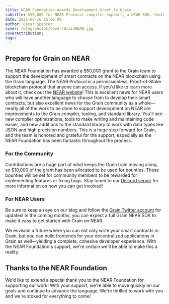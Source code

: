 ```yaml
---
title: NEAR Foundation Awards Development Grant to Grain
subtitle: $50,000 for NEAR Protocol compiler support, a NEAR SDK, feature bounties, and more.
date: 2021-08-16 15:00:00
author: Oscar Spencer
cover: /blog/photos/cover/GrainNEAR.jpg
coverAttribution:
tags:
---
```


## Prepare for Grain on NEAR

The NEAR Foundation has awarded a $50,000 grant to the Grain team to support the development of smart contracts on the NEAR blockchain using the Grain language. The NEAR Protocol is a permissionless, Proof-of-Stake blockchain protocol that anyone can access. If you'd like to learn more about it, check out the [NEAR website](https://near.org/)! This is excellent news for NEAR users who will have another language to choose from to develop their smart contracts, but also excellent news for the Grain community as a whole—nearly all of the work to be done to support development on NEAR are improvements to the Grain compiler, tooling, and standard library. You'll see new compiler optimizations, tools to make writing and maintaining code easier, and new additions to the standard library to work with data types like JSON and high precision numbers. This is a huge step forward for Grain, and the team is honored and grateful for the support, especially as the NEAR Foundation has been fantastic throughout the process.

### For the Community

Contributions are a huge part of what keeps the Grain train moving along, so $10,000 of the grant has been allocated to be used for bounties. These bounties will be set for community members to be rewarded for implementing features or fixing bugs. Stay tuned to our [Discord server](https://discord.com/invite/grain-lang) for more information on how you can get involved!

### For NEAR Users

Be sure to keep an eye on our blog and follow the [Grain Twitter account](https://twitter.com/grain_lang) for updates! In the coming months, you can expect a full Grain NEAR SDK to make it easy to get started with Grain on NEAR.

We envision a future where you can not only write your smart contracts in Grain, but you can build frontends for your decentralized applications in Grain as well—yielding a complete, cohesive developer experience. With the NEAR Foundation's support, we're certain we'll be able to make this a reality.

## Thanks to the NEAR Foundation

We'd like to extend a special thank you to the NEAR Foundation for supporting our work! With your support, we're able to move quickly on our goals and continue to advance the language. We're thrilled to work with you and we're stoked for everything to come!
